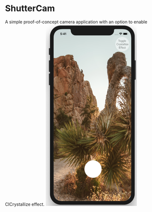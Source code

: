 # ShutterCam
A simple proof-of-concept camera application with an option to enable CICrystallize effect.
<img src="/Screenshot/Screenshot.png" alt="drawing" width="300" height="600"/>
